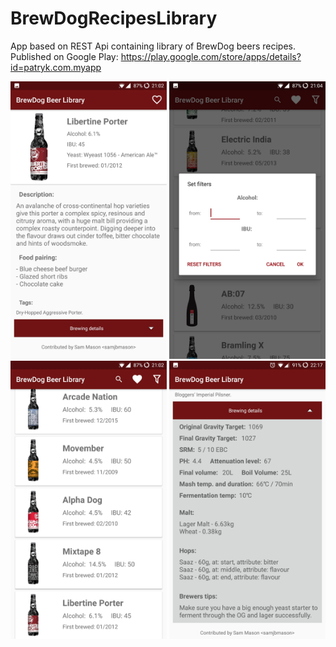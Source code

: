 # BrewDogRecipesLibrary
App based on REST Api containing library of BrewDog beers recipes. Published on Google Play: 
https://play.google.com/store/apps/details?id=patryk.com.myapp

<img src="https://github.com/PatrykDampc/BrewDogRecipesLibrary/blob/master/Screenshots/1.jpg?raw=true" width="250"/> <img src="https://github.com/PatrykDampc/BrewDogRecipesLibrary/blob/master/Screenshots/2.jpg?raw=true" width="250"/> <img src="https://github.com/PatrykDampc/BrewDogRecipesLibrary/blob/master/Screenshots/3.jpg?raw=true" width="250"/> <img src="https://github.com/PatrykDampc/BrewDogRecipesLibrary/blob/master/Screenshots/4.jpg?raw=true" width="250"/>

